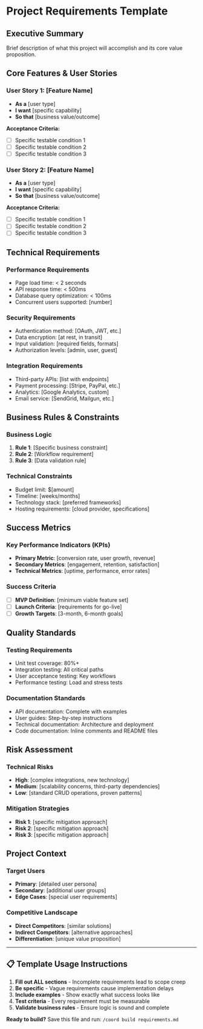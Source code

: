 # Project Requirements Template

## Executive Summary
Brief description of what this project will accomplish and its core value proposition.

## Core Features & User Stories

### User Story 1: [Feature Name]
- **As a** [user type]
- **I want** [specific capability]
- **So that** [business value/outcome]

**Acceptance Criteria:**
- [ ] Specific testable condition 1
- [ ] Specific testable condition 2
- [ ] Specific testable condition 3

### User Story 2: [Feature Name]
- **As a** [user type]
- **I want** [specific capability]
- **So that** [business value/outcome]

**Acceptance Criteria:**
- [ ] Specific testable condition 1
- [ ] Specific testable condition 2
- [ ] Specific testable condition 3

## Technical Requirements

### Performance Requirements
- Page load time: < 2 seconds
- API response time: < 500ms
- Database query optimization: < 100ms
- Concurrent users supported: [number]

### Security Requirements
- Authentication method: [OAuth, JWT, etc.]
- Data encryption: [at rest, in transit]
- Input validation: [required fields, formats]
- Authorization levels: [admin, user, guest]

### Integration Requirements
- Third-party APIs: [list with endpoints]
- Payment processing: [Stripe, PayPal, etc.]
- Analytics: [Google Analytics, custom]
- Email service: [SendGrid, Mailgun, etc.]

## Business Rules & Constraints

### Business Logic
1. **Rule 1**: [Specific business constraint]
2. **Rule 2**: [Workflow requirement]
3. **Rule 3**: [Data validation rule]

### Technical Constraints
- Budget limit: $[amount]
- Timeline: [weeks/months]
- Technology stack: [preferred frameworks]
- Hosting requirements: [cloud provider, specifications]

## Success Metrics

### Key Performance Indicators (KPIs)
- **Primary Metric**: [conversion rate, user growth, revenue]
- **Secondary Metrics**: [engagement, retention, satisfaction]
- **Technical Metrics**: [uptime, performance, error rates]

### Success Criteria
- [ ] **MVP Definition**: [minimum viable feature set]
- [ ] **Launch Criteria**: [requirements for go-live]
- [ ] **Growth Targets**: [3-month, 6-month goals]

## Quality Standards

### Testing Requirements
- Unit test coverage: 80%+
- Integration testing: All critical paths
- User acceptance testing: Key workflows
- Performance testing: Load and stress tests

### Documentation Standards
- API documentation: Complete with examples
- User guides: Step-by-step instructions
- Technical documentation: Architecture and deployment
- Code documentation: Inline comments and README files

## Risk Assessment

### Technical Risks
- **High**: [complex integrations, new technology]
- **Medium**: [scalability concerns, third-party dependencies]
- **Low**: [standard CRUD operations, proven patterns]

### Mitigation Strategies
- **Risk 1**: [specific mitigation approach]
- **Risk 2**: [specific mitigation approach]
- **Risk 3**: [specific mitigation approach]

## Project Context

### Target Users
- **Primary**: [detailed user persona]
- **Secondary**: [additional user groups]
- **Edge Cases**: [special user requirements]

### Competitive Landscape
- **Direct Competitors**: [similar solutions]
- **Indirect Competitors**: [alternative approaches]
- **Differentiation**: [unique value proposition]

---

## 📋 Template Usage Instructions

1. **Fill out ALL sections** - Incomplete requirements lead to scope creep
2. **Be specific** - Vague requirements cause implementation delays
3. **Include examples** - Show exactly what success looks like
4. **Test criteria** - Every requirement must be measurable
5. **Validate business rules** - Ensure logic is sound and complete

**Ready to build?** Save this file and run: `/coord build requirements.md`